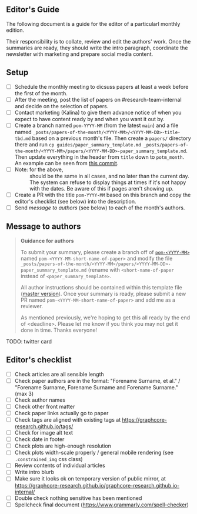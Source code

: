 ## Editor's Guide

The following document is a guide for the editor of a particularl monthly edition.

Their responsibility is to collate, review and edit the authors' work. Once the summaries are ready, they should write the intro paragraph, coordinate the newsletter with marketing and prepare social media content.

## Setup

- [ ] Schedule the monthly meeting to dicsuss papers at least a week before the first of the month.
- [ ] After the meeting, post the list of papers on #research-team-internal and decide on the selection of papers.
- [ ] Contact marketing (Kalina) to give them advance notice of when you expect to have content ready by and when you want it out by.
- [ ] Create a branch named `pom-YYYY-MM` (from the latest `main`) and a file named `_posts/papers-of-the-month/<YYYY-MM>/<YYYY-MM-DD>-title-tbd.md` based on a previous month's file. Then create a `papers/` directory there and run `cp guides/paper_summary_template.md _posts/papers-of-the-month/<YYYY-MM>/papers/<YYYY-MM-DD>-paper_summary_template.md`. Then update everything in the header from `title` down to `potm_month`. An example can be seen from [this commit](https://github.com/graphcore-research/graphcore-research.github.io-internal/commit/2c733f13efeb70eb237b2a1a17ba967785c1700c).
- [ ] Note: for the above, <DD> should be the same in all cases, and no later than the current day. The system can refuse to display things at times if it's not happy with the dates. Be aware of this if pages aren't showing up.
- [ ] Create a PR with the title `pom-YYYY-MM` based on this branch and copy the editor's checklist (see below) into the description.
- [ ] Send _message to authors_ (see below) to each of the month's authors.

## Message to authors

> **Guidance for authors**
>
> To submit your summary, please create a branch off of [`pom-<YYYY-MM>`](https://github.com/graphcore-research/graphcore-research.github.io-internal/compare/pom-<YYYY-MM>) named `pom-<YYYY-MM-short-name-of-paper>` and modify the file `_posts/papers-of-the-month/<YYYY-MM>/papers/<YYYY-MM-DD>-paper_summary_template.md` (rename with `<short-name-of-paper` instead of `<paper_summary_template>`.
>
> All author instructions should be contained within this template file ([master version](https://github.com/graphcore-research/graphcore-research.github.io-internal/blob/main/guides/paper_summary_template.md?plain=1)). Once your summary is ready, please submit a new PR named `pom-<YYYY-MM-short-name-of-paper>` and add me as a reviewer.
>
>  As mentioned previously, we're hoping to get this all ready by the end of \<deadline\>. Please let me know if you think you may not get it done in time. Thanks everyone!


TODO: twitter card


## Editor's checklist

- [ ] Check articles are all sensible length
- [ ] Check paper authors are in the format: "Forename Surname, et al." / "Forename Surname, Forename Surname and Forename Surname." (max 3)
- [ ] Check author names
- [ ] Check other front matter
- [ ] Check paper links actually go to paper
- [ ] Check tags are aligned with existing tags at https://graphcore-research.github.io/tags/
- [ ] Check for image alt text
- [ ] Check date in footer
- [ ] Check plots are high-enough resolution
- [ ] Check plots width-scale properly / general mobile rendering (see `.constrained_img` css class)
- [ ] Review contents of individual articles
- [ ] Write intro blurb
- [ ] Make sure it looks ok on temporary version of public mirror, at https://graphcore-research.github.io/graphcore-research.github.io-internal/
- [ ] Double check nothing sensitive has been mentioned
- [ ] Spellcheck final document (https://www.grammarly.com/spell-checker)
